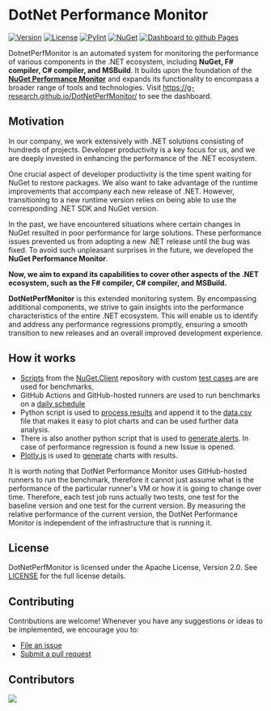 # DotNet Performance Monitor

[![Version](https://img.shields.io/badge/Version-1.0-gold.svg)](https://github.com/G-Research/DotNetPerfMonitor) [![License](https://img.shields.io/badge/License-Apache%202.0-green.svg)](https://opensource.org/licenses/Apache-2.0) [![Pylint](https://github.com/G-Research/DotNetPerfMonitor/actions/workflows/pylint.yaml/badge.svg)](https://github.com/G-Research/DotNetPerfMonitor/actions/workflows/pylint.yaml) [![NuGet](https://github.com/G-Research/DotNetPerfMonitor/actions/workflows/benchmarks_nuget.yml/badge.svg)](https://github.com/G-Research/DotNetPerfMonitor/actions/workflows/benchmarks_nuget.yml) [![Dashboard to github Pages](https://github.com/G-Research/DotNetPerfMonitor/actions/workflows/dashboard.yaml/badge.svg)](https://github.com/G-Research/DotNetPerfMonitor/actions/workflows/dashboard.yaml)

DotnetPerfMonitor is an automated system for monitoring the performance of various components in the .NET ecosystem, including **NuGet, F# compiler, C# compiler, and MSBuild**. It builds upon the foundation of the [**NuGet Performance Monitor**](https://github.com/G-Research/NuPerfMonitor) and expands its functionality to encompass a broader range of tools and technologies. Visit https://g-research.github.io/DotNetPerfMonitor/ to see the dashboard.


## Motivation
In our company, we work extensively with .NET solutions consisting of hundreds of projects. Developer productivity is a key focus for us, and we are deeply invested in enhancing the performance of the .NET ecosystem.

One crucial aspect of developer productivity is the time spent waiting for NuGet to restore packages. We also want to take advantage of the runtime improvements that accompany each new release of .NET. However, transitioning to a new runtime version relies on being able to use the corresponding .NET SDK and NuGet version.

In the past, we have encountered situations where certain changes in NuGet resulted in poor performance for large solutions. These performance issues prevented us from adopting a new .NET release until the bug was fixed. To avoid such unpleasant surprises in the future, we developed the **NuGet Performance Monitor**. 

**Now, we aim to expand its capabilities to cover other aspects of the .NET ecosystem, such as the F# compiler, C# compiler, and MSBuild.**

**DotNetPerfMonitor** is this extended monitoring system. By encompassing additional components, we strive to gain insights into the performance characteristics of the entire .NET ecosystem. This will enable us to identify and address any performance regressions promptly, ensuring a smooth transition to new releases and an overall improved development experience.
## How it works
- [Scripts](https://github.com/NuGet/NuGet.Client/tree/dev/scripts/perftests) from the [NuGet.Client](https://github.com/NuGet/NuGet.Client) repository with custom [test cases](https://github.com/G-Research/DotNetPerfMonitor/tree/main/scripts/perftests/testCases).are are used for benchmarks, 
- GitHub Actions and GitHub-hosted runners are used to run benchmarks on a [daily schedule](https://github.com/G-Research/DotNetPerfMonitor/blob/main/.github/workflows/benchmarks.yml)
- Python script is used to [process results](https://github.com/G-Research/DotNetPerfMonitor/blob/main/process_results.py) and append it to the [data.csv](https://github.com/G-Research/DotNetPerfMonitor/blob/main/data.csv) file that makes it easy to plot charts and can be used further data analysis.
- There is also another python script that is used to [generate alerts](https://github.com/G-Research/DotNetPerfMonitor/blob/main/generate_alert.py). In case of performance regression is found a new Issue is opened.
- [Plotly.js](https://plotly.com/javascript/) is used to [generate](https://github.com/G-Research/DotNetPerfMonitor/blob/main/_site/index.html) charts with results.

It is worth noting that DotNet Performance Monitor uses GitHub-hosted runners to run the benchmark, therefore it cannot just assume what is the performance of the particular runner's VM or how it is going to change over time. Therefore, each test job runs actually two tests, one test for the baseline version and one test for the current version. By measuring the relative performance of the current version, the DotNet Performance Monitor is independent of the infrastructure that is running it.

## License
DotNetPerfMonitor is licensed under the Apache License, Version 2.0. See [LICENSE](https://github.com/G-Research/DotNetPerfMonitor/blob/main/LICENSE) for the full license details.

## Contributing
Contributions are welcome! Whenever you have any suggestions or ideas to be implemented, we encourage you to:

* [File an issue](https://github.com/G-Research/DotNetPerfMonitor/issues/new/choose)
* [Submit a pull request](https://github.com/G-Research/DotNetPerfMonitor/pulls)


## Contributors
[![](https://contrib.rocks/image?repo=G-Research/DotNetPerfMonitor)](https://github.com/G-Research/DotNetPerfMonitor/graphs/contributors)
